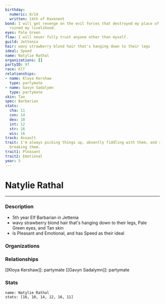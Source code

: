 ```yaml
---
birthday:
  numeric: 8/14
  written: 14th of Ravenent
bond: I will get revenge on the evil forces that destroyed my place of business and
  ruined my livelihood.
eyes: Pale Green
flaw: I will never fully trust anyone other than myself.
guild: Jettenia
hair: wavy strawberry blond hair that's hanging down to their legs
ideal: Speed
name: Natylie Rathal
organizations: []
partyID: 97
race: Elf
relationships:
- name: Kloya Kershaw
  type: partymate
- name: Gavyn Sadalymn
  type: partymate
skin: Tan
spec: Barbarian
stats:
  cha: 11
  con: 14
  dex: 10
  int: 12
  str: 16
  wis: 16
track: Assault
trait: I'm always picking things up, absently fiddling with them, and sometimes accidentally
  breaking them.
trait1: Pleasant
trait2: Emotional
year: 5
---
```

# Natylie Rathal
---
### Description
- 5th year Elf Barbarian in Jettenia
- wavy strawberry blond hair that's hanging down to their legs, Pale Green eyes, and Tan skin
- Is Pleasant and Emotional, and has Speed as their ideal

### Organizations
### Relationships
[[Kloya Kershaw]]: partymate
[[Gavyn Sadalymn]]: partymate
### Stats
```statblock
name: Natylie Rathal
stats: [16, 10, 14, 12, 16, 11]
```